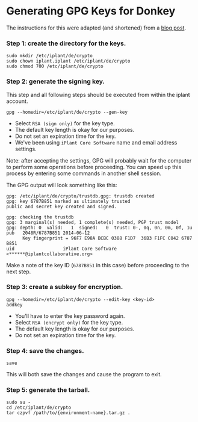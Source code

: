 # Generating GPG Keys for Donkey

The instructions for this were adapted (and shortened) from a
[blog post](http://andys.org.uk/bits/2010/02/02/gnupg-rsa-key-pair-mini-howto/).

### Step 1: create the directory for the keys.

    sudo mkdir /etc/iplant/de/crypto
    sudo chown iplant.iplant /etc/iplant/de/crypto
    sudo chmod 700 /etc/iplant/de/crypto

### Step 2: generate the signing key.

This step and all following steps should be executed from within the iplant
account.

    gpg --homedir=/etc/iplant/de/crypto --gen-key

* Select `RSA (sign only)` for the key type.
* The default key length is okay for our purposes.
* Do not set an expiration time for the key.
* We've been using `iPlant Core Software` name and email address settings.

Note: after accepting the settings, GPG will probably wait for the computer to
perform some operations before proceeding. You can speed up this process by
entering some commands in another shell session.

The GPG output will look something like this:

    gpg: /etc/iplant/de/crypto/trustdb.gpg: trustdb created
    gpg: key 6787B851 marked as ultimately trusted
    public and secret key created and signed.

    gpg: checking the trustdb
    gpg: 3 marginal(s) needed, 1 complete(s) needed, PGP trust model
    gpg: depth: 0  valid:   1  signed:   0  trust: 0-, 0q, 0n, 0m, 0f, 1u
    pub   2048R/6787B851 2014-06-12
          Key fingerprint = 96F7 E98A BCBC 0388 F1D7  36B3 F1FC C042 6787 B851
    uid                  iPlant Core Software <******@iplantcollaborative.org>

Make a note of the key ID (`6787B851` in this case) before proceeding to the
next step.

### Step 3: create a subkey for encryption.

    gpg --homedir=/etc/iplant/de/crypto --edit-key <key-id>
    addkey

* You'll have to enter the key password again.
* Select `RSA (encrypt only)` for the key type.
* The default key length is okay for our purposes.
* Do not set an expiration time for the key.

### Step 4: save the changes.

    save

This will both save the changes and cause the program to exit.

### Step 5: generate the tarball.

    sudo su -
    cd /etc/iplant/de/crypto
    tar czpvf /path/to/{environment-name}.tar.gz .
